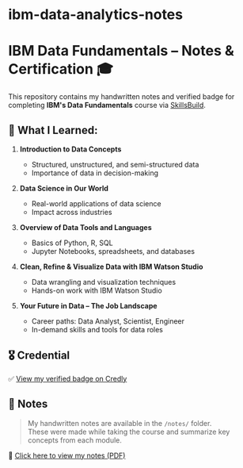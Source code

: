 # ibm-data-analytics-notes
# IBM Data Fundamentals – Notes & Certification 🎓

This repository contains my handwritten notes and verified badge for completing **IBM's Data Fundamentals** course via [SkillsBuild](https://skillsbuild.org/).

## 🧠 What I Learned:

1. **Introduction to Data Concepts**  
   - Structured, unstructured, and semi-structured data  
   - Importance of data in decision-making

2. **Data Science in Our World**  
   - Real-world applications of data science  
   - Impact across industries

3. **Overview of Data Tools and Languages**  
   - Basics of Python, R, SQL  
   - Jupyter Notebooks, spreadsheets, and databases

4. **Clean, Refine & Visualize Data with IBM Watson Studio**  
   - Data wrangling and visualization techniques  
   - Hands-on work with IBM Watson Studio

5. **Your Future in Data – The Job Landscape**  
   - Career paths: Data Analyst, Scientist, Engineer  
   - In-demand skills and tools for data roles

## 🎖️ Credential

✅ [View my verified badge on Credly](https://www.credly.com/badges/4a8f187f-81a2-4a08-bea0-b5ba0e68e64e)

## 📒 Notes

> My handwritten notes are available in the `/notes/` folder.  
> These were made while taking the course and summarize key concepts from each module.

📄 [Click here to view my notes (PDF)](https://github.com/NamitRajeev/ibm-data-analytics-notes/blob/main/notes.pdf)


